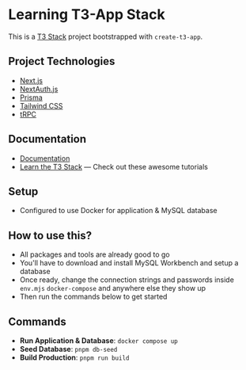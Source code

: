 # Learning T3-App Stack

This is a [T3 Stack](https://create.t3.gg/) project bootstrapped with `create-t3-app`.

## Project Technologies

- [Next.js](https://nextjs.org)
- [NextAuth.js](https://next-auth.js.org)
- [Prisma](https://prisma.io)
- [Tailwind CSS](https://tailwindcss.com)
- [tRPC](https://trpc.io)

## Documentation

- [Documentation](https://create.t3.gg/)
- [Learn the T3 Stack](https://create.t3.gg/en/faq#what-learning-resources-are-currently-available) — Check out these awesome tutorials

## Setup
- Configured to use Docker for application & MySQL database

## How to use this?
- All packages and tools are already good to go
- You'll have to download and install MySQL Workbench and setup a database
- Once ready, change the connection strings and passwords inside `env.mjs` `docker-compose` and anywhere else they show up
- Then run the commands below to get started

## Commands
- **Run Application & Database**: `docker compose up`
- **Seed Database**: `pnpm db-seed`
- **Build Production**: `pnpm run build`

